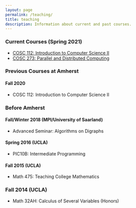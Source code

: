 ```yaml
---
layout: page
permalink: /teaching/
title: teaching
description: Information about current and past courses.
---
```


### Current Courses (Spring 2021)

- [COSC 112: Introduction to Computer Science II](/teaching/2021s-cosc-112/)
- [COSC 273: Parallel and Distributed Computing](/teaching/2021s-cosc-273/)

### Previous Courses at Amherst

#### Fall 2020

- COSC 112: Introduction to Computer Science II

### Before Amherst

#### Fall/Winter 2018 (MPI/University of Saarland)

- Advanced Seminar: Algorithms on Digraphs

#### Spring 2016 (UCLA)

- PIC10B: Intermediate Programming

#### Fall 2015 (UCLA)

- Math 475: Teaching College Mathematics

### Fall 2014 (UCLA)

- Math 32AH: Calculus of Several Variables (Honors)

